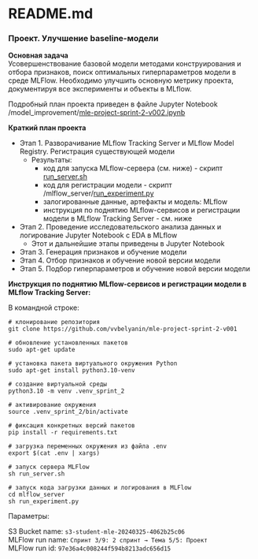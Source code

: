 # README.md

### Проект. Улучшение baseline-модели

**Оcновная задача**    
Усовершенствование базовой модели методами конструирования и отбора признаков, поиск оптимальных гиперпараметров модели в среде MLFlow.
Необходимо улучшить основную метрику проекта, документируя все эксперименты и объекты в MLflow. 

Подробный план проекта приведен в файле Jupyter Notebook /model_improvement/[mle-project-sprint-2-v002.ipynb](https://github.com/vvbelyanin/mle-project-sprint-2-v001/blob/main/model_improvement/mle-project-sprint-2-v002.ipynb)

**Краткий план проекта**    
- Этап 1. Разворачивание MLflow Tracking Server и MLflow Model Registry. Регистрация существующей модели    
    - Результаты:    
        - код для запуска MLflow-сервера (см. ниже) - скрипт [run_server.sh](https://github.com/vvbelyanin/mle-project-sprint-2-v001/blob/main/run_server.sh)
        - код для регистрации модели - скрипт /mlflow_server/[run_experiment.py](https://github.com/vvbelyanin/mle-project-sprint-2-v001/blob/main/mlflow_server/run_experiment.sh)
        - залогированные данные, артефакты и модель: MLflow    
        - инструкция по поднятию MLflow-сервисов и регистрации модели в MLflow Tracking Server - см. ниже
- Этап 2. Проведение исследовательского анализа данных и логирование Jupyter Notebook с EDA в MLflow
    - Этот и дальнейшие этапы приведены в Jupyter Notebook []()
- Этап 3. Генерация признаков и обучение модели
- Этап 4. Отбор признаков и обучение новой версии модели
- Этап 5. Подбор гиперпараметров и обучение новой версии модели


**Инструкция по поднятию MLflow-сервисов и регистрации модели в MLflow Tracking Server:**    

В командной строке:    
```
# клонирование репозитория
git clone https://github.com/vvbelyanin/mle-project-sprint-2-v001    

# обновление установленных пакетов
sudo apt-get update    

# установка пакета виртуального окружения Python
sudo apt-get install python3.10-venv    

# создание виртуальной среды
python3.10 -m venv .venv_sprint_2    

# активирование окружения 
source .venv_sprint_2/bin/activate    

# фиксация конкретных версий пакетов
pip install -r requirements.txt    

# загрузка переменных окружения из файла .env
export $(cat .env | xargs)    

# запуск сервера MLFlow
sh run_server.sh

# запуск кода загрузки данных и логирования в MLFlow
cd mlflow_server
sh run_experiment.py
``` 
    
Параметры:    
    
S3 Bucket name: `s3-student-mle-20240325-4062b25c06`    
MLFlow run name:  `Спринт 3/9: 2 спринт → Тема 5/5: Проект`    
MLFlow run id: `97e36a4c008244f594b8213adc656d15`